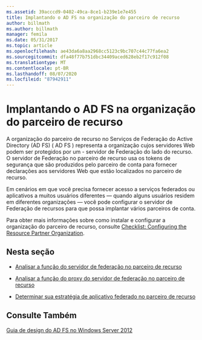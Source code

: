 ```yaml
---
ms.assetid: 39acccd9-0402-49ca-8ce1-b239e1e7e455
title: Implantando o AD FS na organização do parceiro de recurso
author: billmath
ms.author: billmath
manager: femila
ms.date: 05/31/2017
ms.topic: article
ms.openlocfilehash: ae43da6a8aa2968cc5123c9bc707c44c77fa6ea2
ms.sourcegitcommit: dfa48f77b751dbc34409aced628eb2f17c912f08
ms.translationtype: MT
ms.contentlocale: pt-BR
ms.lasthandoff: 08/07/2020
ms.locfileid: "87942911"
---
```

# <a name="deploying-ad-fs-in-the-resource-partner-organization"></a>Implantando o AD FS na organização do parceiro de recurso

A organização do parceiro de recurso no Serviços de Federação do Active Directory (AD FS) \( AD FS \) representa a organização cujos servidores Web podem ser protegidos por um \- servidor de Federação do lado do recurso. O servidor de Federação no parceiro de recurso usa os tokens de segurança que são produzidos pelo parceiro de conta para fornecer declarações aos servidores Web que estão localizados no parceiro de recurso.

Em cenários em que você precisa fornecer acesso a serviços federados ou aplicativos a muitos usuários diferentes — quando alguns usuários residem em diferentes organizações — você pode configurar o servidor de Federação de recursos para que possa implantar vários parceiros de conta.

Para obter mais informações sobre como instalar e configurar a organização do parceiro de recurso, consulte [Checklist: Configuring the Resource Partner Organization](../../ad-fs/deployment/Checklist--Configuring-the-Resource-Partner-Organization.md).

## <a name="in-this-section"></a>Nesta seção

-   [Analisar a função do servidor de federação no parceiro de recurso](Review-the-Role-of-the-Federation-Server-in-the-Resource-Partner.md)

-   [Analisar a função do proxy do servidor de federação no parceiro de recurso](Review-the-Role-of-the-Federation-Server-Proxy-in-the-Resource-Partner.md)

-   [Determinar sua estratégia de aplicativo federado no parceiro de recurso](Determine-Your-Federated-Application-Strategy-in-the-Resource-Partner.md)


## <a name="see-also"></a>Consulte Também
[Guia de design do AD FS no Windows Server 2012](AD-FS-Design-Guide-in-Windows-Server-2012.md)
